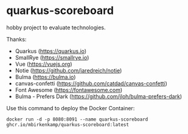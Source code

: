 # quarkus-scoreboard

hobby project to evaluate technologies.

Thanks:
- Quarkus (https://quarkus.io)
- SmallRye (https://smallrye.io)
- Vue (https://vuejs.org)
- Notie (https://github.com/jaredreich/notie)
- Bulma (https://bulma.io)
- canvas-confetti (https://github.com/catdad/canvas-confetti)
- Font Awesome (https://fontawesome.com)
- Bulma - Prefers Dark (https://github.com/jloh/bulma-prefers-dark)

Use this command to deploy the Docker Container:
```shell
docker run -d -p 8080:8091 --name quarkus-scoreboard ghcr.io/mbirkenkamp/quarkus-scoreboard:latest
```